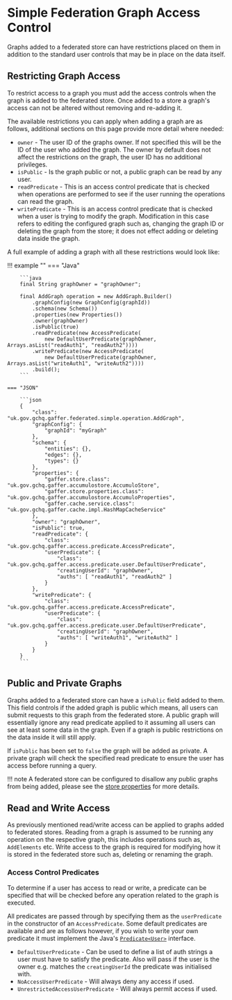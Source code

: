 # Simple Federation Graph Access Control

Graphs added to a federated store can have restrictions placed on them in
addition to the standard user controls that may be in place on the data itself.

## Restricting Graph Access

To restrict access to a graph you must add the access controls when the graph
is added to the federated store. Once added to a store a graph's access can not
be altered without removing and re-adding it.

The available restrictions you can apply when adding a graph are as follows,
additional sections on this page provide more detail where needed:

- `owner` - The user ID of the graphs owner. If not specified this will be the
ID of the user who added the graph. The owner by default does not affect the
restrictions on the graph, the user ID has no additional privileges.
- `isPublic` - Is the graph public or not, a public graph can be read by any
  user.
- `readPredicate` - This is an access control predicate that is checked when
operations are performed to see if the user running the operations can read the
graph.
- `writePredicate` - This is an access control predicate that is checked when a
user is trying to modify the graph. Modification in this case refers to editing
the configured graph such as, changing the graph ID or deleting the graph from
the store; it does not effect adding or deleting data inside the graph.

A full example of adding a graph with all these restrictions would look like:

!!! example ""
    === "Java"

        ```java
        final String graphOwner = "graphOwner";

        final AddGraph operation = new AddGraph.Builder()
            .graphConfig(new GraphConfig(graphId))
            .schema(new Schema())
            .properties(new Properties())
            .owner(graphOwner)
            .isPublic(true)
            .readPredicate(new AccessPredicate(
                new DefaultUserPredicate(graphOwner, Arrays.asList("readAuth1", "readAuth2"))))
            .writePredicate(new AccessPredicate(
                new DefaultUserPredicate(graphOwner, Arrays.asList("writeAuth1", "writeAuth2"))))
            .build();
        ```

    === "JSON"

        ```json
        {
            "class": "uk.gov.gchq.gaffer.federated.simple.operation.AddGraph",
            "graphConfig": {
                "graphId": "myGraph"
            },
            "schema": {
                "entities": {},
                "edges": {},
                "types": {}
            },
            "properties": {
                "gaffer.store.class": "uk.gov.gchq.gaffer.accumulostore.AccumuloStore",
                "gaffer.store.properties.class": "uk.gov.gchq.gaffer.accumulostore.AccumuloProperties",
                "gaffer.cache.service.class": "uk.gov.gchq.gaffer.cache.impl.HashMapCacheService"
            },
            "owner": "graphOwner",
            "isPublic": true,
            "readPredicate": {
                "class": "uk.gov.gchq.gaffer.access.predicate.AccessPredicate",
                "userPredicate": {
                    "class": "uk.gov.gchq.gaffer.access.predicate.user.DefaultUserPredicate",
                    "creatingUserId": "graphOwner",
                    "auths": [ "readAuth1", "readAuth2" ]
                }
            },
            "writePredicate": {
                "class": "uk.gov.gchq.gaffer.access.predicate.AccessPredicate",
                "userPredicate": {
                    "class": "uk.gov.gchq.gaffer.access.predicate.user.DefaultUserPredicate",
                    "creatingUserId": "graphOwner",
                    "auths": [ "writeAuth1", "writeAuth2" ]
                }
            }
        }
        ```

## Public and Private Graphs

Graphs added to a federated store can have a `isPublic` field added to them.
This field controls if the added graph is public which means, all users can
submit requests to this graph from the federated store. A public graph will
essentially ignore any read predicate applied to it assuming all users can
see at least some data in the graph. Even if a graph is public restrictions
on the data inside it will still apply.

If `isPublic` has been set to `false` the graph will be added as private.
A private graph will check the specified read predicate to ensure the user
has access before running a query.

!!! note
    A federated store can be configured to disallow any public graphs from being
    added, please see the [store properties](./configuration.md#store-properties)
    for more details.

## Read and Write Access

As previously mentioned read/write access can be applied to graphs added to
federated stores. Reading from a graph is assumed to be running any operation on
the respective graph, this includes operations such as, `AddElements` etc. Write
access to the graph is required for modifying how it is stored in the federated
store such as, deleting or renaming the graph.

### Access Control Predicates

To determine if a user has access to read or write, a predicate can be
specified that will be checked before any operation related to the graph is
executed.

All predicates are passed through by specifying them as the `userPredicate` in
the constructor of an `AccessPredicate`. Some default predicates are available
and are as follows however, if you wish to write your own predicate it must
implement the Java's [`Predicate<User>`](https://docs.oracle.com/javase/8/docs/api/java/util/function/Predicate.html)
interface.

- `DefaultUserPredicate` - Can be used to define a list of auth strings a user
must have to satisfy the predicate. Also will pass if the user is the owner e.g.
matches the `creatingUserId` the predicate was initialised with.
- `NoAccessUserPredicate` - Will always deny any access if used.
- `UnrestrictedAccessUserPredicate` - Will always permit access if used.
